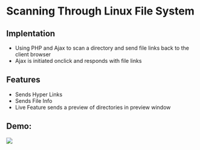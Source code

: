 # Scanning Through Linux File System
## Implentation
* Using PHP and Ajax to scan a directory and send file links back to the client browser
* Ajax is initiated onclick and responds with file links
## Features
* Sends Hyper Links
* Sends File Info 
* Live Feature sends a preview of directories in preview window 
## Demo:
![](FS_demo.gif)